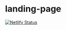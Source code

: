 # landing-page
[![Netlify Status](https://api.netlify.com/api/v1/badges/521699fa-e263-4d9c-9358-aacb95e0b6e2/deploy-status)](https://app.netlify.com/sites/wizardly-swanson-fefda0/deploys)